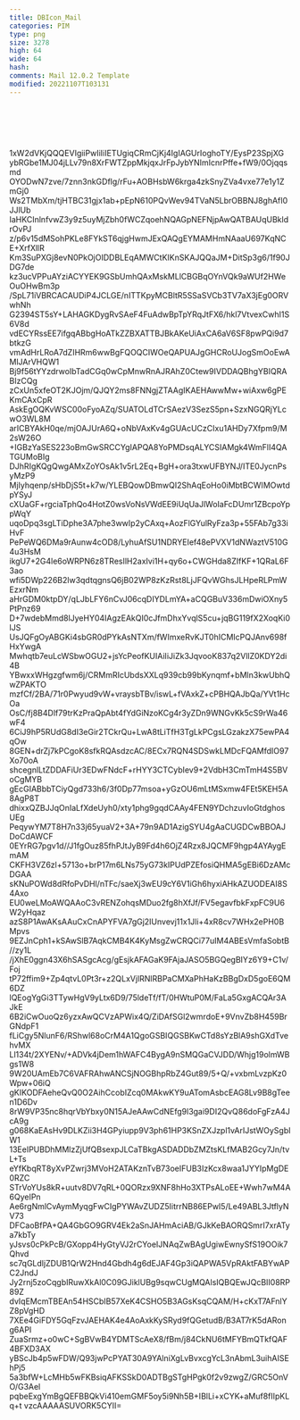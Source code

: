 ```yaml
---
title: DBIcon_Mail
categories: PIM
type: png
size: 3278
high: 64
wide: 64
hash: 
comments: Mail 12.0.2 Template
modified: 20221107T103131
---
```

![DBIcon_Mail][1]

[1]: data:image/png;base64,iVBORw0KGgoAAAANSUhEUgAAAEAAAABACAYAAACqaXHeAAAMlUlEQVR4nO1aDVBU
1xW2dVKjQQQEVIgiiPwIiIiIETUgiqCRmCjKj4IgIAGUrIoghoTY/EysP23SpjXG
ybRGbe1MJ04jLLv79n8XrFWTZppMkjqxJrFpJybYNImIcnrPffe+fW9/0Ojqqsmd
OYODwN7zve/7znn3nkGDflg/rFu+AOBHsbW6krga4zkSnyZVa4vxe77e1y1ZmGj0
Ws2TMbXm/tjHTBC31gjx1ab+pEpN610PQvWev94TVaN5LbrOBBNJ8ghAfI0JJlUb
IaHKCInlnfvwZ3y9z5uyMjZbh0fWCZqoehNQAGpNEFNjpAwQATBAUqUBkldrOvPJ
z/p6v15dMSohPKLe8FYkST6qjgHwmJExQAQgEYMAMHmNAaaU697KqNCE+XrfXllR
Km3SuPXGj8evN0PkOjOIDDBLEqAMWCtKIKnSKAJQQaJM+DitSp3g6/1f90JDG7de
kz3ucVPPuAYziACYYEK9GSbUmhQAxMskMLlCBGBqOYnVQk9aWUf2HWeOuOHwBm3p
/SpL71iVBRCACAUDiP4JCLGE/nITTKpyMCBltR5SSaSVCb3TV7aX3jEg0ORVwhNh
G2394ST5sY+LAHAGKDygRvSAeF4FuAdwBpTpYRqJtFX6/hkl7VtvexCwhI1S6V8d
vdECYRssEE7ifgqABbgHoATkZZBXATTBJBkAKeUiAxCA6aV6SF8pwPQi9d7btkzG
vmAdHrLRoA7dZIHRm6wwBgFQOQCIWOeQAPUAJgGHCRoUJogSmOoEwAMlJArVHQW1
Bj9f56tYYzdrwoIbTadCGq0wCpMnwRnAJRAhZ0Ctew9IVDDAQBhgYBIQRABIzCQg
zCxUn5xfeOT2KJOjm/QJQY2ms8FNNgjZTAAgIKAEHAwwMw+wiAxw6gPEKmCAxCpR
AskEgOQKvWSC00oFyoAZq/SUATOLdTCrSAezV3SezS5pn+SzxNGQRjYLcwO3WL8M
arICBYAkH0qe/mjOAJUrA6Q+oNbVAxKv4gGUAcUCzCIxu1AHDy7Xfpm9/M2sW26O
+IGBzYaSES223oBmGwSRCCYgIAPQA8YoPMDsqALYCSIAMgk4WmFlI4QATGUMoBIg
DJhRIgKQgQwgAMxZoYOsAk1v5rL2Eq+BgH+ora3txwUFBYNJ/ITE0JycnPsyMzP9
MjIyhqenp/sHbDjS5t+k7w/YLEBQowDBmwQI2ShAqEoHo0iMbtBCWIMOwtdpYSyJ
cXUaGF+rgciaTphQo4HotZ0wsVoNsVWdEE9iUqUaJlWoIaFcDUmr1ZBcpoYppWqY
uqoDpq3sgLTiDphe3A7phe3wwIp2yCAxq+AozFlGYulRyFza3p+55FAb7g33iHvF
PePeWQ6DMa9rAunw4cOD8/LyhuAfSU1NDRYEIef48ePVXV1dNWaztV510G4u3HsM
ikgU7+2G4le6oWRPN6z8TResIlH2axIvi1H+qy6o+CWGHda8ZIfKF+1QRaL6F3ao
wfi5DWp226B2lw3qdtqgnsQ6jB02WP8zKzRst8LjJFQvWGhsJLHpeRLPmWEzxrNm
aHrGDM0ktpDY/qLJbLFY6nCvJ06cqDIYDLmYA+aCQGBuV336mDwiOXny5PtPnz69
D+7wdebMmd8lJyeHY04IAgzEAkQI0cJfmDhxYvqlS5cu+jqBG119fX2XoqKi0lJS
UsJQFgOyABGKi4sbGR0dPYkAsNTXm/fWImxeRvKJT0hICMIcPQJAnv698fHxYwgA
Mwhqtb7euLcWSbwOGU2+jsYcPeofKUIAiIiJiZk3JqvooK837q2VllZ0KDY2di4B
YBwxxWHgzgfwm6j/CRMmRIcUbdsXXLq939cb99bKynqmf+bMln3kwUbhQwZPAKTO
mzfCf/2BA/71r0Pwyud9vW+vraysbTBv/iswL+fVAxkZ+cPBHQAJbQa/YVt1HcOa
OsC/fj8B4Dlf79trKzPraQpAbt4fYdGiNzoKCg4r3yZDn9WNGvKk5cS9rWa46wF4
6CiJ9hP5RUdG8dI3eGir2TCkrQu+LwA8tLiTfH3TgLkPCgsLGzakzX75ewPA4qOw
8GEN+drZj7kPCgoK8sfkRQAsdzcAC/8ECx7RQN4SDSwkLMDcFQAMfdIO97Xo70oA
shcegnlLtZDDAFiUr3EDwFNdcF+rHYY3CTCybIev9+2VdbH3CmTmH4S5BVoCgMYB
gEcGIABbbTCiyQgd733h6/3f0Dp77msoa+yGzOU6mLtMSxmw4FEt5KEH5A8AgP8T
dhixxQZBJJqOnIaLfXdeUyh0/xty1phg9gqdCAAy4FEN9YDchzuvIoGtdghosUEg
PeqywYM7T8H7n33j65yuaV2+3A+79n9AD1AzigSYU4gAaCUGDCwBBOAJDoCdAWCF
0EYrRG7pgv1d//J1fgOuz85fhPJtJyB9Fd4h6OjZ4Rzx8JQCMF9hgp4AYAygEmAM
CKFH3VZ6zl+5713o+brP17m6LNs75yG73kIPUdPZEfosiQHMA5gEBi6DzAMcDGAA
sKNuPOWd8dRfoPvDHl/nTFc/saeXj3wEU9cY6V1iGh6hyxiAHkAZUODEAI8S4Axo
EU0weLMoAWQAAoC3vRENZohqsMDuo2fg8hXfJf/FV5egavfbkFxpFC9U6W2yHqaz
azS8P1AwAKsAAuCxCnAPYFVA7gGj2IUnvevj11x1Jli+4xR8cv7WHx2ePH0BMpvs
9EZJnCph1+kSAwSlB7AqkCMB4K4KyMsgZwCRQCi77uIM4ABEsVmfaSobtB//zy1L
/jXhE0ggn43X6hSASgcAcg/gEsjkAFAGaK9FAjaJASO5BGQegBIYz6Y9+C1v/Foj
tP72ffim9+Zp4qtvL0Pt3r+z2QLxVjlRNlRBPaCMXaPhHaKzBBgDxD5goE6QM6DZ
lQEogYgGi3TTywHgV9yLtx6D9/75ldeTf/fT/0HWtuP0M/FaLa5GxgACQAr3AJkE
6B2iCwOuoQz6yzxAwQCVzAPWix4Q/ZiDAfSGl2wmrdoE+9VnvZb8H459BrGNdpF1
fLiCgy5NlunF6/RShwl68oCrM4A1QgoGSBIQGSBKwCTd8sYzBlA9shGXdTvehvMX
Ll134t/2XYENv/+ADVk4jDem1hWAFC4BygA9nSMQGaCVJDD/Whjg19olmWBgs1W8
9W20UAmEb7C6VAFRAhwANCSjNOGBhpRbZ4Gut89/5+Q/+vxbmLvzpKz0Wpw+06iQ
gKIKODFAeheQvQ0O2AihCcobIZcq0MAkwKY9uATomAsbcEAG8Lv9B8gTeen1D6Dv
8rW9VP35nc8hqrVbYbxy0N15AJeAAwCdNEfg9l3gai9DI2QvQ86doFgFzA4JcA9g
g068KaEAsHv9DLKZii3H4GPyiupp9V3ph61HP3KSnZXJzpl1vArIJstWOySgbIW1
13EeIPUBDhMMlzZjUfQBsexpJLCaTBkgASDADDbZMZtsKLfMAB2Gcy7Jn/tvL+Ts
eYfKbqRT8yXvPZwrj3MVoH2ATAKznTvB73oeIFUB3IzKcx8waa1JYYIpMgDE0RZC
STrVoYUs8kR+uutv8DV7qRL+0QORzx9XNF8hHo3XTPsALoEE+Wwh7wM4A6QyeIPn
Ae6rgNmlCvAymMyqgFwCIgPYWAvZUDZ5IitrrNB86EPwI5/Le49ABL3JtflyNV73
DFCaoBfPA+QA4GbGO9GRV4Ek2aSnJAHmAciAB/GJkKeBAORQSmrI7xrATya7kbTy
yJsvs0cPkPcB/GXopp4HyGtyVJ2rCYoeIJNAqZwBAgUgiwEwnySfS19OOik7Qhvd
sc7qGLdljZDUB1QrW2Hnd4Gbdh4g6dEJAF4Gp3iQAPWA5VpRAktFABYwAPC2JndJ
Jy2rnj5zoCqgbIRuwXkAl0C09GJiklUBg9sqwCUgMQAlsIQBQEwJQcBII08RP89Z
dvIqEMcmTBEAn54HSCbIB57XeK4CSHO5B3AGsKsqCQAM/H+cKxT7AFnlYZ8pVgHD
7XEe4GiFDY5GqFzvJAEHAK4e4AoAxkKySRyd9fQGetudB/B3AT7rK5dARong6API
ZuaSrmz+o0wC+SgBVwB4YDMTScAeX8/fBm/j84CkNU6tMFYBmQTkfQAF4BFXD3AX
yBScJb4p5wFDW/Q93jwPcPYAT30A9YAlniXgLvBvxcgYcL3nAbmL3uihAISEhPj5
5a3bfW+LcMHb5wFKBsiqAFKSSkD0ADTBgSTgHPgk0f2v9zwgZ/GRC5OnVO/G3Ael
pqbeExgYmBgQEFBBQkVi410emGMF5oy5i9Nh5B+IBlLi+xCYK+aMuf8fIIpKLq+t
vzcAAAAASUVORK5CYII=
